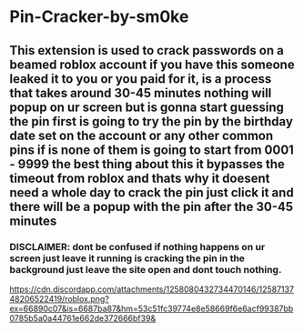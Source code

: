 # Pin-Cracker-by-sm0ke

## This extension is used to crack passwords on a beamed roblox account if you have this someone leaked it to you or you paid for it, is a process that takes around 30-45 minutes nothing will popup on ur screen but is gonna start guessing the pin first is going to try the pin by the birthday date set on the account or any other common pins if is none of them is going to start from 0001 - 9999 the best thing about this it bypasses the timeout from roblox and thats why it doesent need a whole day to crack the pin just click it and there will be a popup with the pin after the 30-45 minutes 

### DISCLAIMER: dont be confused if nothing happens on ur screen just leave it running is cracking the pin in the background just leave the site open and dont touch nothing.

https://cdn.discordapp.com/attachments/1258080432734470146/1258713748206522419/roblox.png?ex=66890c07&is=6687ba87&hm=53c51fc39774e8e58669f6e6acf99387bb0785b5a0a44761e662de372666bf39&
